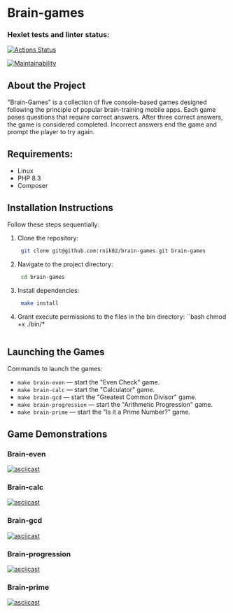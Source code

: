 # Brain-games

### Hexlet tests and linter status:
[![Actions Status](https://github.com/rnik82/php-project-45/actions/workflows/hexlet-check.yml/badge.svg)](https://github.com/rnik82/php-project-45/actions)

[![Maintainability](https://api.codeclimate.com/v1/badges/7bddc2c0d162ff0074a0/maintainability)](https://codeclimate.com/github/rnik82/php-project-45/maintainability)

## About the Project

"Brain-Games" is a collection of five console-based games designed following the principle of popular brain-training mobile apps. Each game poses questions that require correct answers. After three correct answers, the game is considered completed. Incorrect answers end the game and prompt the player to try again.

## Requirements:
- Linux
- PHP 8.3
- Composer


## Installation Instructions

Follow these steps sequentially:

1. Clone the repository:
   ```bash
    git clone git@github.com:rnik82/brain-games.git brain-games
    ```
   
2. Navigate to the project directory:
   ```bash
    cd brain-games
    ```
   
3. Install dependencies:
   ```bash
    make install
    ```
   
4. Grant execute permissions to the files in the bin directory:
   ``bash
    chmod +x ./bin/*
    ```

## Launching the Games

Commands to launch the games:

- `make brain-even` — start the "Even Check" game.
- `make brain-calc` — start the "Calculator" game.
- `make brain-gcd` — start the "Greatest Common Divisor" game.
- `make brain-progression` — start the "Arithmetic Progression" game.
- `make brain-prime` — start the "Is it a Prime Number?" game.

## Game Demonstrations

### Brain-even
[![asciicast](https://asciinema.org/a/666681.svg)](https://asciinema.org/a/666681)

### Brain-calc
[![asciicast](https://asciinema.org/a/666938.svg)](https://asciinema.org/a/666938)

### Brain-gcd
[![asciicast](https://asciinema.org/a/667041.svg)](https://asciinema.org/a/667041)

### Brain-progression
[![asciicast](https://asciinema.org/a/667133.svg)](https://asciinema.org/a/667133)

### Brain-prime
[![asciicast](https://asciinema.org/a/667149.svg)](https://asciinema.org/a/667149)
